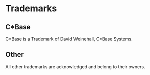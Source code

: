 # Trademarks

## C\*Base
C\*Base is a Trademark of David Weinehall, C\*Base Systems.

<!---
## Peripherals
--->

## Other
All other trademarks are acknowledged and belong to their owners.